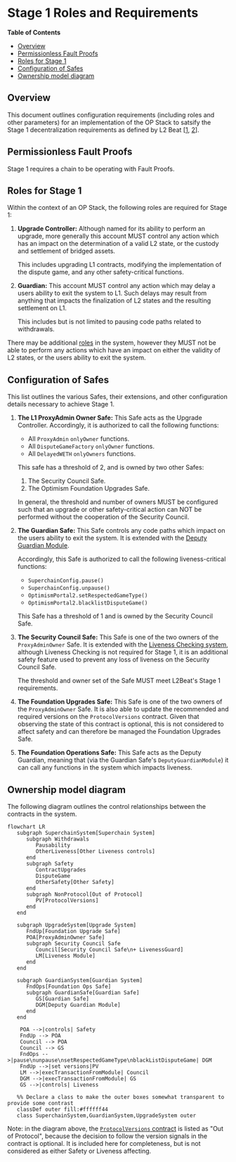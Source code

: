 # Stage 1 Roles and Requirements

<!-- START doctoc generated TOC please keep comment here to allow auto update -->
<!-- DON'T EDIT THIS SECTION, INSTEAD RE-RUN doctoc TO UPDATE -->
**Table of Contents**

- [Overview](#overview)
- [Permissionless Fault Proofs](#permissionless-fault-proofs)
- [Roles for Stage 1](#roles-for-stage-1)
- [Configuration of Safes](#configuration-of-safes)
- [Ownership model diagram](#ownership-model-diagram)

<!-- END doctoc generated TOC please keep comment here to allow auto update -->

## Overview

This document outlines configuration requirements (including roles and other parameters)
for an implementation of the OP Stack to satsify the Stage 1 decentralization requirements as defined
by
L2 Beat [[1](https://medium.com/l2beat/introducing-stages-a-framework-to-evaluate-rollups-maturity-d290bb22befe), [2](https://medium.com/l2beat/stages-update-security-council-requirements-4c79cea8ef52)].

## Permissionless Fault Proofs

Stage 1 requires a chain to be operating with Fault Proofs.

## Roles for Stage 1

Within the context of an OP Stack, the following roles are required for Stage 1:

1. **Upgrade Controller:** Although named for its ability to perform an upgrade, more generally this
   account MUST control any action which has an impact on the determination of a valid L2 state,
   or the custody and settlement of bridged assets.

   This includes upgrading L1 contracts, modifying the implementation of the dispute game, and
   any other safety-critical functions.

2. **Guardian:** This account MUST control any action which may delay a users ability to
   exit the system to L1. Such delays may result from anything that impacts the finalization of
   L2 states and the resulting settlement on L1.

   This includes but is not limited to pausing code paths related to withdrawals.

There may be additional [roles](./configurability.md#admin-roles) in the system, however they MUST
not be able to perform any actions which have an impact on either the validity of L2 states, or the
users ability to exit the system.

## Configuration of Safes

This list outlines the various Safes, their extensions, and other configuration details necessary to
achieve Stage 1.

1. **The L1 ProxyAdmin Owner Safe:** This Safe acts as the Upgrade Controller. Accordingly, it is
   authorized to call the following functions:
      - All `ProxyAdmin` `onlyOwner` functions.
      - All `DisputeGameFactory` `onlyOwner` functions.
      - All `DelayedWETH` `onlyOwners` functions.

   This safe has a threshold of 2, and is owned by two other Safes:
      1. The Security Council Safe.
      2. The Optimism Foundation Upgrades Safe.

   In general, the threshold and number of owners MUST be configured such that an upgrade
   or other safety-critical action can NOT be performed without the cooperation of the Security Council.

1. **The Guardian Safe:** This Safe controls any code paths which impact on the users ability to
   exit the system. It is extended with the
   [Deputy Guardian Module](./safe-extensions.md#deputy-guardian-module).


   Accordingly, this Safe is authorized to call the following liveness-critical functions:
      - `SuperchainConfig.pause()`
      - `SuperchainConfig.unpause()`
      - `OptimismPortal2.setRespectedGameType()`
      - `OptimismPortal2.blacklistDisputeGame()`

   This Safe has a threshold of 1 and is owned by the Security Council Safe.

1. **The Security Council Safe:** This Safe is one of the two owners of the `ProxyAdminOwner` Safe.
   It is extended with the [Liveness Checking system](./safe-extensions.md#liveness-checking-system),
   although Liveness Checking is not required for Stage 1, it is an additional safety feature used
   to prevent any loss of liveness on the Security Council Safe.

   The threshold and owner set of the Safe MUST meet L2Beat's Stage 1 requirements.

1. **The Foundation Upgrades Safe:** This Safe is one of the two owners of the `ProxyAdminOwner` Safe.
   It is also able to update the recommended and required versions on the `ProtocolVersions`
   contract. Given that observing the state of this contract is optional, this is not considered to
   affect safety and can therefore be managed the Foundation Upgrades Safe.

1. **The Foundation Operations Safe:** This Safe acts as the Deputy Guardian, meaning that (via the
   Guardian Safe's `DeputyGuardianModule`) it can call any functions in the system which impacts
   liveness.

## Ownership model diagram

The following diagram outlines the control relationships between the contracts in the system.

```mermaid
flowchart LR
   subgraph SuperchainSystem[Superchain System]
      subgraph Withdrawals
         Pausability
         OtherLiveness[Other Liveness controls]
      end
      subgraph Safety
         ContractUpgrades
         DisputeGame
         OtherSafety[Other Safety]
      end
      subgraph NonProtocol[Out of Protocol]
         PV[ProtocolVersions]
      end
   end

   subgraph UpgradeSystem[Upgrade System]
      FndUp[Foundation Upgrade Safe]
      POA[ProxyAdminOwner Safe]
      subgraph Security Council Safe
         Council[Security Council Safe\n+ LivenessGuard]
         LM[Liveness Module]
      end
   end

   subgraph GuardianSystem[Guardian System]
      FndOps[Foundation Ops Safe]
      subgraph GuardianSafe[Guardian Safe]
         GS[Guardian Safe]
         DGM[Deputy Guardian Module]
      end
   end

    POA -->|controls| Safety
    FndUp --> POA
    Council --> POA
    Council --> GS
    FndOps -->|pause\nunpause\nsetRespectedGameType\nblackListDisputeGame| DGM
    FndUp -->|set versions|PV
    LM -->|execTransactionFromModule| Council
    DGM -->|execTransactionFromModule| GS
    GS -->|controls| Liveness

   %% Declare a class to make the outer boxes somewhat transparent to provide some contrast
   classDef outer fill:#ffffff44
   class SuperchainSystem,GuardianSystem,UpgradeSystem outer
```

Note: in the diagram above, the [`ProtocolVersions`
   contract](../protocol/superchain-upgrades.md#protocolversions-l1-contract) is listed as "Out of
   Protocol", because the decision to follow the version signals in the contract is optional. It is
   included here for completeness, but is not considered as either Safety or Liveness affecting.
